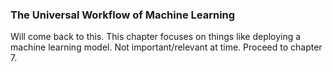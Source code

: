 ### The Universal Workflow of Machine Learning

Will come back to this. This chapter focuses on things like deploying a machine learning model. Not important/relevant at time. Proceed to chapter 7.